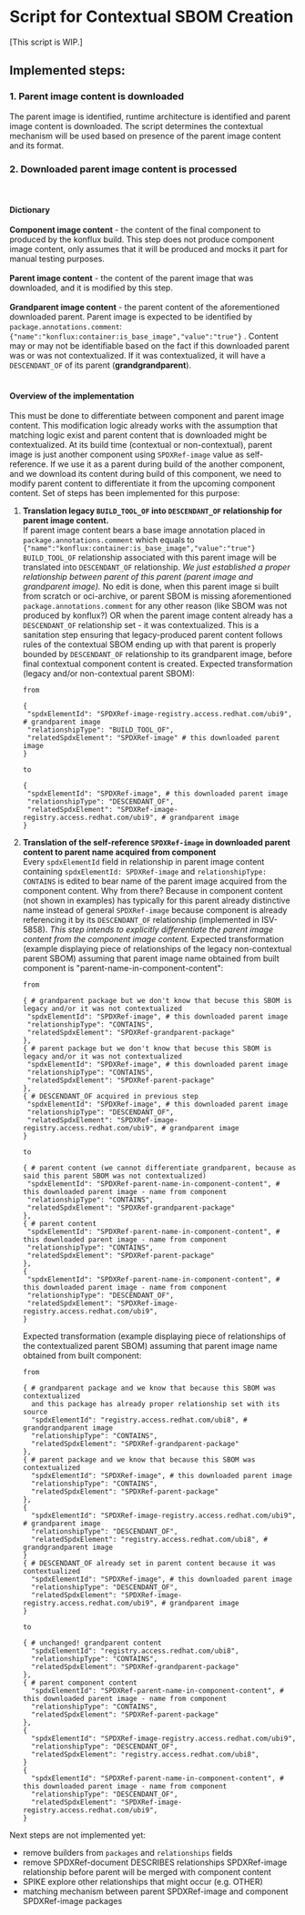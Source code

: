 # Script for Contextual SBOM Creation

[This script is WIP.]

## Implemented steps:

### 1. Parent image content is downloaded 
The parent image is identified, runtime architecture is identified and parent
image content is downloaded. The script determines the contextual mechanism will
be used based on presence of the parent image content and its format.

### 2. Downloaded parent image content is processed
<br>

#### Dictionary
**Component image content** - the content of the final component to produced by the
konflux build. This step does not produce component image content, only assumes
that it will be produced and mocks it part for manual testing purposes.<br>
<br>
**Parent image content** - the content of the parent image that was downloaded, and
it is modified by this step.<br>
<br>
**Grandparent image content** - the parent content of the aforementioned downloaded
parent. Parent image is expected to be identified by `package.annotations.comment`:
`{"name":"konflux:container:is_base_image","value":"true"}` . Content may or may not
be identifiable based on the fact if this downloaded parent was or was not
contextualized. If it was contextualized, it will have a `DESCENDANT_OF` of its parent
(**grandgrandparent**).<br>
<br>

#### Overview of the implementation

This must be done to differentiate between component and parent image content.
This modification logic already works with the assumption that matching logic
exist and parent content that is downloaded might be contextualized. At its
build time (contextual or non-contextual), parent image is just another
component using `SPDXRef-image` value as self-reference. If we use it as a
parent during build of the another component, and we download its content
during build of this component, we need to modify parent content to differentiate
it from the upcoming component content.
Set of steps has been implemented for this purpose:
1. **Translation legacy `BUILD_TOOL_OF` into `DESCENDANT_OF` relationship for
parent image content.**<br>
If parent image content bears a base image annotation placed in
`package.annotations.comment` which equals to
`{"name":"konflux:container:is_base_image","value":"true"}`
`BUILD_TOOL_OF` relationship associated with this parent image will be translated
into `DESCENDANT_OF` relationship.
*We just established a proper relationship between parent of this parent (parent
image and grandparent image).*
No edit is done, when this parent image si built from scratch or oci-archive,
or parent SBOM is missing aforementioned `package.annotations.comment` for any
other reason (like SBOM was not produced by konflux?) OR when the parent image
content already has a `DESCENDANT_OF` relationship set - it was contextualized.
This is a sanitation step ensuring that legacy-produced parent content follows
rules of the contextual SBOM ending up with that parent is properly bounded by
`DESCENDANT_OF` relationship to its grandparent image, before final contextual
component content is created. Expected transformation (legacy and/or non-contextual
parent SBOM):
    ```
    from

    {
     "spdxElementId": "SPDXRef-image-registry.access.redhat.com/ubi9", # grandparent image
     "relationshipType": "BUILD_TOOL_OF",
     "relatedSpdxElement": "SPDXRef-image" # this downloaded parent image
    }

    to

    {
     "spdxElementId": "SPDXRef-image", # this downloaded parent image
     "relationshipType": "DESCENDANT_OF",
     "relatedSpdxElement": "SPDXRef-image-registry.access.redhat.com/ubi9", # grandparent image
    }
    ```
2. **Translation of the self-reference `SPDXRef-image` in downloaded parent content
to parent name acquired from component**<br>
Every `spdxElementId` field in relationship in parent image content containing
`spdxElementId: SPDXRef-image` and `relationshipType: CONTAINS` is edited to bear
name of the parent image acquired from the component content. Why from there?
Because in component content (not shown in examples) has typically for this parent
already distinctive name instead of general `SPDXRef-image` because component is
already referencing it by its `DESCENDANT_OF` relationship (implemented in ISV-5858).
*This step intends to explicitly differentiate the parent image content from
the component image content.*
Expected transformation (example displaying piece of relationships of the legacy
non-contextual parent SBOM) assuming that parent image name obtained from built
component is "parent-name-in-component-content":
    ```
    from

    { # grandparent package but we don't know that becuse this SBOM is legacy and/or it was not contextualized
     "spdxElementId": "SPDXRef-image", # this downloaded parent image
     "relationshipType": "CONTAINS",
     "relatedSpdxElement": "SPDXRef-grandparent-package"
    },
    { # parent package but we don't know that becuse this SBOM is legacy and/or it was not contextualized
     "spdxElementId": "SPDXRef-image", # this downloaded parent image
     "relationshipType": "CONTAINS",
     "relatedSpdxElement": "SPDXRef-parent-package"
    },
    { # DESCENDANT_OF acquired in previous step
     "spdxElementId": "SPDXRef-image", # this downloaded parent image
     "relationshipType": "DESCENDANT_OF",
     "relatedSpdxElement": "SPDXRef-image-registry.access.redhat.com/ubi9", # grandparent image
    }
    
    to 
    
    { # parent content (we cannot differentiate grandparent, because as said this parent SBOM was not contextualized)
     "spdxElementId": "SPDXRef-parent-name-in-component-content", # this downloaded parent image - name from component
     "relationshipType": "CONTAINS",
     "relatedSpdxElement": "SPDXRef-grandparent-package"
    },
    { # parent content
     "spdxElementId": "SPDXRef-parent-name-in-component-content", # this downloaded parent image - name from component
     "relationshipType": "CONTAINS",
     "relatedSpdxElement": "SPDXRef-parent-package"
    },
    {
     "spdxElementId": "SPDXRef-parent-name-in-component-content", # this downloaded parent image - name from component
     "relationshipType": "DESCENDANT_OF",
     "relatedSpdxElement": "SPDXRef-image-registry.access.redhat.com/ubi9",
    }
    ```
    Expected transformation (example displaying piece of relationships of the
    contextualized parent SBOM) assuming that parent image name obtained from built
    component:
    ```
    from

    { # grandparent package and we know that because this SBOM was contextualized
      and this package has already proper relationship set with its source
      "spdxElementId": "registry.access.redhat.com/ubi8", # grandgrandparent image
      "relationshipType": "CONTAINS",
      "relatedSpdxElement": "SPDXRef-grandparent-package"
    },
    { # parent package and we know that because this SBOM was contextualized
      "spdxElementId": "SPDXRef-image", # this downloaded parent image
      "relationshipType": "CONTAINS",
      "relatedSpdxElement": "SPDXRef-parent-package"
    },
    { 
      "spdxElementId": "SPDXRef-image-registry.access.redhat.com/ubi9", # grandparent image
      "relationshipType": "DESCENDANT_OF",
      "relatedSpdxElement": "registry.access.redhat.com/ubi8", # grandgrandparent image
    }
    { # DESCENDANT_OF already set in parent content because it was contextualized
      "spdxElementId": "SPDXRef-image", # this downloaded parent image
      "relationshipType": "DESCENDANT_OF",
      "relatedSpdxElement": "SPDXRef-image-registry.access.redhat.com/ubi9", # grandparent image
    }
    
    to 
    
    { # unchanged! grandparent content
      "spdxElementId": "registry.access.redhat.com/ubi8",
      "relationshipType": "CONTAINS",
      "relatedSpdxElement": "SPDXRef-grandparent-package"
    },
    { # parent component content
      "spdxElementId": "SPDXRef-parent-name-in-component-content", # this downloaded parent image - name from component
      "relationshipType": "CONTAINS",
      "relatedSpdxElement": "SPDXRef-parent-package"
    },
    {
      "spdxElementId": "SPDXRef-image-registry.access.redhat.com/ubi9",
      "relationshipType": "DESCENDANT_OF",
      "relatedSpdxElement": "registry.access.redhat.com/ubi8",
    }
    {
      "spdxElementId": "SPDXRef-parent-name-in-component-content", # this downloaded parent image - name from component
      "relationshipType": "DESCENDANT_OF",
      "relatedSpdxElement": "SPDXRef-image-registry.access.redhat.com/ubi9",
    }
    ```

Next steps are not implemented yet:
- remove builders from `packages` and `relationships` fields
- remove SPDXRef-document DESCRIBES relationships SPDXRef-image
relationship before parent will be merged with component content
- SPIKE explore other relationships that might occur (e.g. OTHER)
- matching mechanism between parent SPDXRef-image and component
SPDXRef-image packages
